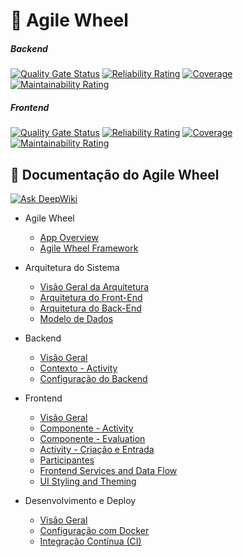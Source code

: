 # 🌟 Agile Wheel

##### Backend

[![Quality Gate Status](https://sonarcloud.io/api/project_badges/measure?project=agile-wheel-backend&metric=alert_status&token=9d0cd835443052bd0655035c3b8c6e2a58b123b1)](https://sonarcloud.io/summary/new_code?id=agile-wheel-backend) [![Reliability Rating](https://sonarcloud.io/api/project_badges/measure?project=agile-wheel-backend&metric=reliability_rating&token=9d0cd835443052bd0655035c3b8c6e2a58b123b1)](https://sonarcloud.io/summary/new_code?id=agile-wheel-backend) [![Coverage](https://sonarcloud.io/api/project_badges/measure?project=agile-wheel-backend&metric=coverage&token=9d0cd835443052bd0655035c3b8c6e2a58b123b1)](https://sonarcloud.io/summary/new_code?id=agile-wheel-backend) [![Maintainability Rating](https://sonarcloud.io/api/project_badges/measure?project=agile-wheel-backend&metric=sqale_rating&token=9d0cd835443052bd0655035c3b8c6e2a58b123b1)](https://sonarcloud.io/summary/new_code?id=agile-wheel-backend)

##### Frontend

[![Quality Gate Status](https://sonarcloud.io/api/project_badges/measure?project=agile-wheel-frontend&metric=alert_status&token=a46c4dbfd6dcc1ede0341d0e17c158a7f1d2c58b)](https://sonarcloud.io/summary/new_code?id=agile-wheel-frontend) [![Reliability Rating](https://sonarcloud.io/api/project_badges/measure?project=agile-wheel-frontend&metric=reliability_rating&token=a46c4dbfd6dcc1ede0341d0e17c158a7f1d2c58b)](https://sonarcloud.io/summary/new_code?id=agile-wheel-frontend) [![Coverage](https://sonarcloud.io/api/project_badges/measure?project=agile-wheel-frontend&metric=coverage&token=a46c4dbfd6dcc1ede0341d0e17c158a7f1d2c58b)](https://sonarcloud.io/summary/new_code?id=agile-wheel-frontend) [![Maintainability Rating](https://sonarcloud.io/api/project_badges/measure?project=agile-wheel-frontend&metric=sqale_rating&token=a46c4dbfd6dcc1ede0341d0e17c158a7f1d2c58b)](https://sonarcloud.io/summary/new_code?id=agile-wheel-frontend)


## 📘 Documentação do Agile Wheel

[![Ask DeepWiki](https://deepwiki.com/badge.svg)](https://deepwiki.com/miguelsmuller/agile-wheel)

- Agile Wheel
    - [App Overview](docs/README.md)
    - [Agile Wheel Framework](docs/agile-wheel-framework.md)

- Arquitetura do Sistema
    - [Visão Geral da Arquitetura](docs/1-architecture/README.md)
    - [Arquitetura do Front-End](docs/1-architecture/frontend-architecture.md)
    - [Arquitetura do Back-End](docs/1-architecture/backend-architecture.md)
    - [Modelo de Dados](docs/1-architecture/data-model.md)

-  Backend
    - [Visão Geral](docs/2-backend/README.md)
    - [Contexto - Activity](docs/2-backend/context-activity.md)
    - [Configuração do Backend](docs/2-backend/backend-configuration.md)

- Frontend
    - [Visão Geral](docs/3-frontend/README.md)
    - [Componente - Activity](docs/3-frontend/component-activity.md)
    - [Componente - Evaluation](docs/3-frontend/component-evaluation.md)
    - [Activity - Criação e Entrada](docs/3-frontend/activity-creation-entry.md)
    - [Participantes](docs/3-frontend/participants.md)
    - [Frontend Services and Data Flow](docs/3-frontend/frontend-services-data-flow.md)
    - [UI Styling and Theming](docs/3-frontend/ui-styling-theming.md)

- Desenvolvimento e Deploy
    - [Visão Geral](docs/4-development-deployment/README.md)
    - [Configuração com Docker](docs/4-development-deployment/docker-setup.md)
    - [Integração Contínua (CI)](docs/4-development-deployment/continuous-integration.md)

